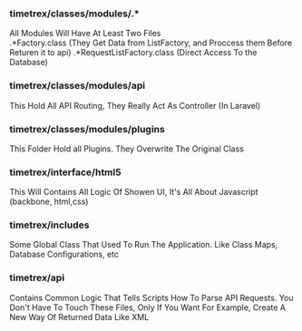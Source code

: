 
### timetrex/classes/modules/.* 
All Modules Will Have At Least Two Files <br>
.*Factory.class (They Get Data from ListFactory, and Proccess them Before Returen it to api) 
.*RequestListFactory.class (Direct Access To the Database)

### timetrex/classes/modules/api
This Hold All API Routing, They Really Act As Controller (In Laravel) 


### timetrex/classes/modules/plugins
This Folder Hold all Plugins. They Overwrite The Original Class

### timetrex/interface/html5 
This Will Contains All Logic Of Showen UI, It's All About Javascript (backbone, html,css)

### timetrex/includes
Some Global Class That Used To Run The Application.
Like Class Maps, Database Configurations, etc

### timetrex/api
Contains Common Logic That Tells Scripts How To Parse API Requests.
You Don't Have To Touch These Files, Only If You Want For Example, Create A New Way Of Returned Data Like XML 
